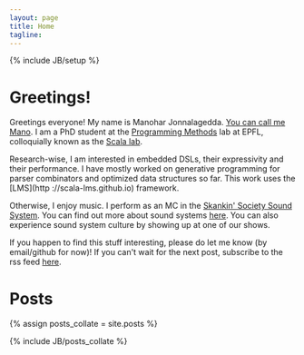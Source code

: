 ```yaml
---
layout: page
title: Home
tagline:
---
```

{% include JB/setup %}

Greetings!
==========

Greetings everyone! My name is Manohar Jonnalagedda. [You can call me
Mano](https://www.youtube.com/watch?v=iLkNPjbaPTk). I am a PhD student at the
[Programming Methods](http://lamp.epfl.ch) lab at EPFL, colloquially known as
the [Scala lab](http://www.scala-lang.org).

Research-wise, I am interested in embedded DSLs, their expressivity and their
performance. I have mostly worked on generative programming for parser
combinators and optimized data structures so far. This work uses the [LMS](http
://scala-lms.github.io) framework.

Otherwise, I enjoy music. I perform as an MC in the [Skankin' Society Sound
System](http://www.skankinsociety.ch/). You can find out more about sound
systems [here](http://en.wikipedia.org/wiki/Sound_system_%28Jamaican%29). You
can also experience sound system culture by showing up at one of our shows.

If you happen to find this stuff interesting, please do let me know (by
email/github for now)! If you can't wait for the next post, subscribe to the rss
feed [here](rss.xml).

Posts
==========================

{% assign posts_collate = site.posts %}
<div>
{% include JB/posts_collate %}
</div>

